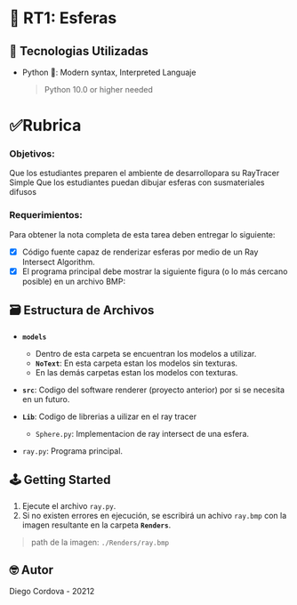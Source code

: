 # 🎱 RT1: Esferas

## 📡 Tecnologias Utilizadas
- Python 🐍: Modern syntax, Interpreted Languaje
  > Python 10.0 or higher needed

# ✅Rubrica

### Objetivos:
  Que los estudiantes preparen el ambiente de desarrollopara su RayTracer Simple
  Que los estudiantes puedan dibujar esferas con susmateriales difusos

### Requerimientos:

Para obtener la nota completa de esta tarea deben entregar lo siguiente:
  - [x] Código fuente capaz de renderizar esferas por medio de un Ray Intersect Algorithm.
  - [x] El programa principal debe mostrar la siguiente figura (o lo más cercano posible) en un archivo BMP: 

## 🗃️ Estructura de Archivos

- **`models`**
  - Dentro de esta carpeta se encuentran los modelos a utilizar.
  - **`NoText`**: En esta carpeta estan los modelos sin texturas.
  - En las demás carpetas estan los modelos con texturas.

- **`src`**: Codigo del software renderer (proyecto anterior) por si se necesita en un futuro.

- **`Lib`**: Codigo de librerias a uilizar en el ray tracer
  - `Sphere.py`: Implementacion de ray intersect de una esfera.

- `ray.py`: Programa principal.

## 🕹️ Getting Started

1. Ejecute el archivo `ray.py`.
2. Si no existen errores en ejecución, se escribirá un achivo `ray.bmp` con la imagen resultante en la carpeta **`Renders`**.
  > path de la imagen: `./Renders/ray.bmp`

## 🤓 Autor

Diego Cordova - 20212
